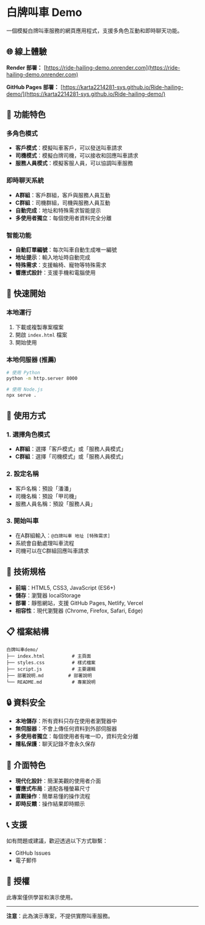 # 白牌叫車 Demo

一個模擬白牌叫車服務的網頁應用程式，支援多角色互動和即時聊天功能。

## 🌐 線上體驗

**Render 部署：**
[https://ride-hailing-demo.onrender.com](https://ride-hailing-demo.onrender.com)

**GitHub Pages 部署：**
[https://karta2214281-sys.github.io/Ride-hailing-demo/](https://karta2214281-sys.github.io/Ride-hailing-demo/)

## 🎯 功能特色

### 多角色模式
- **客戶模式**：模擬叫車客戶，可以發送叫車請求
- **司機模式**：模擬白牌司機，可以接收和回應叫車請求
- **服務人員模式**：模擬客服人員，可以協調叫車服務

### 即時聊天系統
- **A群組**：客戶群組，客戶與服務人員互動
- **C群組**：司機群組，司機與服務人員互動
- **自動完成**：地址和特殊需求智能提示
- **多使用者獨立**：每個使用者資料完全分離

### 智能功能
- **自動訂單編號**：每次叫車自動生成唯一編號
- **地址提示**：輸入地址時自動完成
- **特殊需求**：支援輪椅、寵物等特殊需求
- **響應式設計**：支援手機和電腦使用

## 🚀 快速開始

### 本地運行
1. 下載或複製專案檔案
2. 開啟 `index.html` 檔案
3. 開始使用

### 本地伺服器 (推薦)
```bash
# 使用 Python
python -m http.server 8000

# 使用 Node.js
npx serve .
```

## 📱 使用方式

### 1. 選擇角色模式
- **A群組**：選擇「客戶模式」或「服務人員模式」
- **C群組**：選擇「司機模式」或「服務人員模式」

### 2. 設定名稱
- 客戶名稱：預設「潘潘」
- 司機名稱：預設「甲司機」
- 服務人員名稱：預設「服務人員」

### 3. 開始叫車
- 在A群組輸入：`@白牌叫車 地址 [特殊需求]`
- 系統會自動處理叫車流程
- 司機可以在C群組回應叫車請求

## 🔧 技術規格

- **前端**：HTML5, CSS3, JavaScript (ES6+)
- **儲存**：瀏覽器 localStorage
- **部署**：靜態網站，支援 GitHub Pages, Netlify, Vercel
- **相容性**：現代瀏覽器 (Chrome, Firefox, Safari, Edge)

## 📋 檔案結構

```
白牌叫車demo/
├── index.html          # 主頁面
├── styles.css          # 樣式檔案
├── script.js           # 主要邏輯
├── 部署說明.md         # 部署說明
└── README.md           # 專案說明
```

## 🔒 資料安全

- **本地儲存**：所有資料只存在使用者瀏覽器中
- **無伺服器**：不會上傳任何資料到外部伺服器
- **多使用者獨立**：每個使用者有唯一ID，資料完全分離
- **隱私保護**：聊天記錄不會永久保存

## 🎨 介面特色

- **現代化設計**：簡潔美觀的使用者介面
- **響應式布局**：適配各種螢幕尺寸
- **直觀操作**：簡單易懂的操作流程
- **即時反饋**：操作結果即時顯示

## 📞 支援

如有問題或建議，歡迎透過以下方式聯繫：
- GitHub Issues
- 電子郵件

## 📄 授權

此專案僅供學習和演示使用。

---

**注意**：此為演示專案，不提供實際叫車服務。